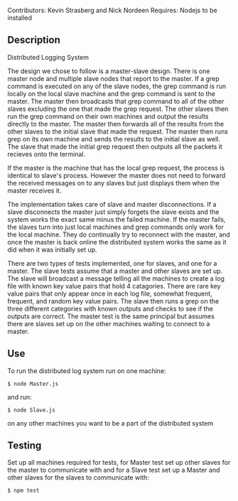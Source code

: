 Contributors: Kevin Strasberg and Nick Nordeen
Requires: Nodejs to be installed

## Description
Distributed Logging System

The design we chose to follow is a master-slave design. There is one master node and multiple slave nodes that report to the master. If a grep command is executed on any of the slave nodes, the grep command is run locally on the local slave machine and the grep command is sent to the master. The master then broadcasts that grep command to all of the other slaves excluding the one that made the grep request. The other slaves then run the grep command on their own machines and output the results directly to the master. The master then forwards all of the results from the other slaves to the initial slave that made the request. The master then runs grep on its own machine and sends the results to the initial slave as well. The slave that made the initial grep request then outputs all the packets it recieves onto the terminal.

If the master is the machine that has the local grep request, the process is identical to slave's process. However the master does not need to forward the received messages on to any slaves but just displays them when the master receives it. 

The implementation takes care of slave and master disconnections. If a slave disconnects the master just simply forgets the slave exists and the system works the exact same minus the failed machine. If the master fails, the slaves turn into just local machines and grep commands only work for the local machine. They do continually try to reconnect with the master, and once the master is back online the distributed system works the same as it did when it was initially set up.

There are two types of tests implemented, one for slaves, and one for a master. The slave tests assume that a master and other slaves are set up. The slave will broadcast a message telling all the machines to create a log file with known key value pairs that hold 4 catagories. There are rare key value pairs that only appear once in each log file, somewhat frequent, frequent, and random key value pairs. The slave then runs a grep on the three different categories with known outputs and checks to see if the outputs are correct. The master test is the same principal but assumes there are slaves set up on the other machines waiting to connect to a master.

## Use
To run the distributed log system run on one machine:

	$ node Master.js 

and run:

	$ node Slave.js

on any other machines you want to be a part of the distributed system

## Testing
Set up all machines required for tests, for Master test set up other slaves for the master to communicate with and for a Slave test set up a Master and other slaves for the slaves to communicate with:

	$ npm test
